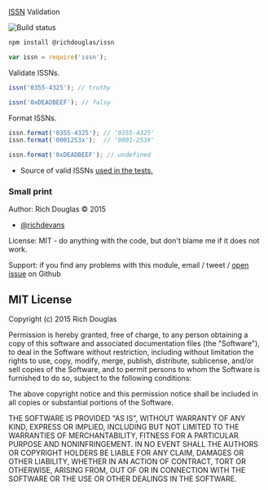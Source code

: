 [ISSN](http://www.issn.org/understanding-the-issn/what-is-an-issn/) Validation

![Build status](https://api.travis-ci.org/richdouglasevans/issn.png)

```bash
npm install @richdouglas/issn
```

```js
var issn = require('issn');
```

Validate ISSNs.

```js
issn('0355-4325'); // truthy

issn('0xDEADBEEF'); // falsy
```

Format ISSNs.

```js
issn.format('0355-4325'); // '0355-4325'
issn.format('0001253x');  // '0001-253X'

issn.format('0xDEADBEEF'); // undefined
```

* Source of valid ISSNs [used in the tests.](https://docs.google.com/spreadsheets/d/1MHjgf-slOIOFejTQh_NCl_HFLRs3UmxjFhY0pwT2K_c/edit)

### Small print

Author: Rich Douglas &copy; 2015

* [@richdevans](https://twitter.com/richdevans)

License: MIT - do anything with the code, but don't blame me if it does not work.

Support: if you find any problems with this module, email / tweet /
[open issue](https://github.com/richdouglasevans/issn/issues?state=open) on Github

## MIT License

Copyright (c) 2015 Rich Douglas

Permission is hereby granted, free of charge, to any person
obtaining a copy of this software and associated documentation
files (the "Software"), to deal in the Software without
restriction, including without limitation the rights to use,
copy, modify, merge, publish, distribute, sublicense, and/or sell
copies of the Software, and to permit persons to whom the
Software is furnished to do so, subject to the following
conditions:

The above copyright notice and this permission notice shall be
included in all copies or substantial portions of the Software.

THE SOFTWARE IS PROVIDED "AS IS", WITHOUT WARRANTY OF ANY KIND,
EXPRESS OR IMPLIED, INCLUDING BUT NOT LIMITED TO THE WARRANTIES
OF MERCHANTABILITY, FITNESS FOR A PARTICULAR PURPOSE AND
NONINFRINGEMENT. IN NO EVENT SHALL THE AUTHORS OR COPYRIGHT
HOLDERS BE LIABLE FOR ANY CLAIM, DAMAGES OR OTHER LIABILITY,
WHETHER IN AN ACTION OF CONTRACT, TORT OR OTHERWISE, ARISING
FROM, OUT OF OR IN CONNECTION WITH THE SOFTWARE OR THE USE OR
OTHER DEALINGS IN THE SOFTWARE.

